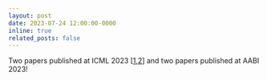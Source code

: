 ```yaml
---
layout: post
date: 2023-07-24 12:00:00-0000
inline: true
related_posts: false
---
```


Two papers published at ICML 2023 [[1](https://timrudner.com/fseb),[2](https://proceedings.mlr.press/v202/klarner23a/klarner23a.pdf)] and two papers published at AABI 2023!

